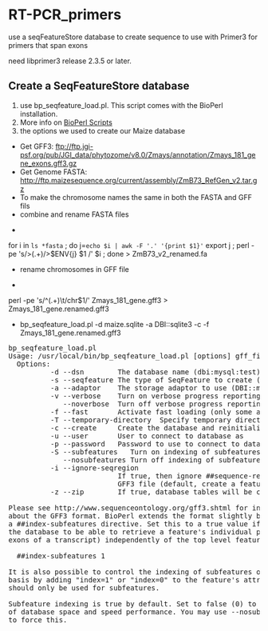 RT-PCR_primers
==============

use a seqFeatureStore database to create sequence to use with Primer3 for primers that span exons

need libprimer3 release 2.3.5 or later.


Create a SeqFeatureStore database 
---------------------------------
1. use bp_seqfeature_load.pl. This script comes with the BioPerl installation.
2. More info on <a href="http://www.bioperl.org/wiki/Bioperl_scripts">BioPerl Scripts</a>
3. the options we used to create our Maize database
- Get GFF3: ftp://ftp.jgi-psf.org/pub/JGI_data/phytozome/v8.0/Zmays/annotation/Zmays_181_gene_exons.gff3.gz
- Get Genome FASTA: http://ftp.maizesequence.org/current/assembly/ZmB73_RefGen_v2.tar.gz
- To make the chromosome names the same in both the FASTA and GFF fils
- combine and rename FASTA files
- <pre>
for i in `ls *fasta` ; do j=`echo $i | awk -F '.' '{print $1}'` export j ; perl -pe  's/>(.+)/>$ENV{j} $1
/' $i ; done > ZmB73_v2_renamed.fa
- rename chromosomes in GFF file
- <pre>
perl -pe 's/^(.+)\t/chr$1/' Zmays_181_gene.gff3 > Zmays_181_gene.renamed.gff3 
</pre> 
</pre> 
- bp_seqfeature_load.pl -d maize.sqlite -a DBI::sqlite3 -c -f Zmays_181_gene.renamed.gff3  



<pre>
bp_seqfeature_load.pl
Usage: /usr/local/bin/bp_seqfeature_load.pl [options] gff_file1 gff_file2...
  Options:
          -d --dsn        The database name (dbi:mysql:test)
          -s --seqfeature The type of SeqFeature to create (Bio::DB::SeqFeature)
          -a --adaptor    The storage adaptor to use (DBI::mysql)
          -v --verbose    Turn on verbose progress reporting
             --noverbose  Turn off verbose progress reporting
          -f --fast       Activate fast loading (only some adaptors)
          -T --temporary-directory  Specify temporary directory for fast loading (/tmp)
          -c --create     Create the database and reinitialize it (will erase contents)
          -u --user       User to connect to database as
          -p --password   Password to use to connect to database
          -S --subfeatures   Turn on indexing of subfeatures (default)
             --nosubfeatures Turn off indexing of subfeatures
          -i --ignore-seqregion
                          If true, then ignore ##sequence-region directives in the
                          GFF3 file (default, create a feature for each region)
          -z --zip        If true, database tables will be compressed to save space

Please see http://www.sequenceontology.org/gff3.shtml for information
about the GFF3 format. BioPerl extends the format slightly by adding 
a ##index-subfeatures directive. Set this to a true value if you wish 
the database to be able to retrieve a feature's individual parts (such as the
exons of a transcript) independently of the top level feature:

  ##index-subfeatures 1

It is also possible to control the indexing of subfeatures on a case-by-case
basis by adding "index=1" or "index=0" to the feature's attribute list. This
should only be used for subfeatures.

Subfeature indexing is true by default. Set to false (0) to save lots
of database space and speed performance. You may use --nosubfeatures
to force this.   
</pre>
